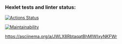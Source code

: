 ### Hexlet tests and linter status:
[![Actions Status](https://github.com/AlexShaSo/frontend-project-44/actions/workflows/hexlet-check.yml/badge.svg)](https://github.com/AlexShaSo/frontend-project-44/actions)

[![Maintainability](https://api.codeclimate.com/v1/badges/8e5c1b9b3dcac65ba693/maintainability)](https://codeclimate.com/github/AlexShaSo/frontend-project-44/maintainability)

https://asciinema.org/a/JWLX8RbtaqatBhMIWIxyNKFWr